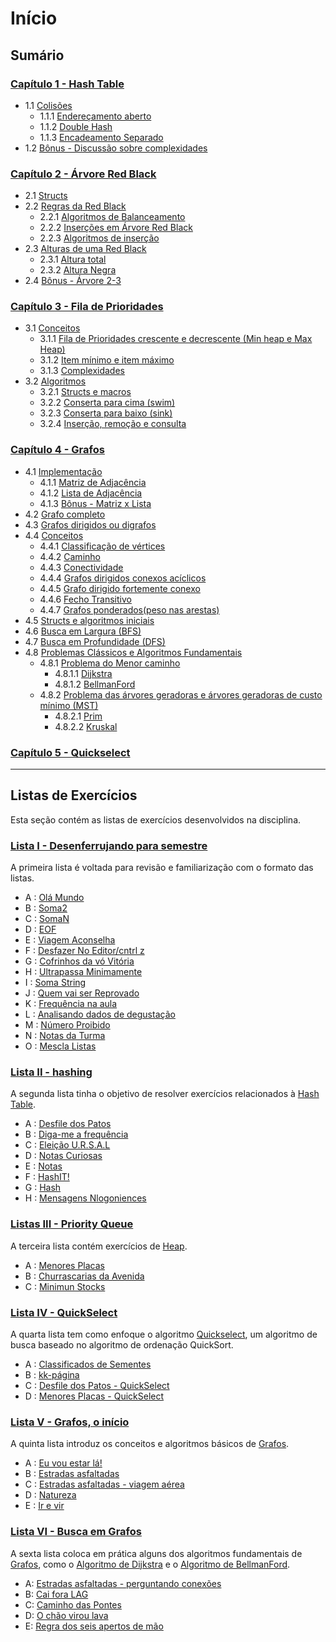 # Início

## Sumário

### [Capítulo 1 - Hash Table](apostila/HashTable.md)

- 1.1 [Colisões](apostila/HashTable.md#11-colisoes)
	- 1.1.1 [Endereçamento aberto](apostila/HashTable.md#111-enderecamento-aberto)
	- 1.1.2 [Double Hash](apostila/HashTable.md#112-double-hash)
	- 1.1.3 [Encadeamento Separado](apostila/HashTable.md#113-encadeamento-separado)
- 1.2 [Bônus - Discussão sobre complexidades](apostila/HashTable.md#12-bonus-discussao-sobre-complexidades)

### [Capítulo 2 - Árvore Red Black](apostila/ÁrvoreRedBlack.md)

- 2.1 [Structs](apostila/ÁrvoreRedBlack.md#21-structs)
- 2.2 [Regras da Red Black](apostila/ÁrvoreRedBlack.md#22-regras-da-redblack)
	- 2.2.1 [Algoritmos de Balanceamento](apostila/ÁrvoreRedBlack.md#221-algoritmos-de-balanceamento)
	- 2.2.2 [Inserções em Árvore Red Black](apostila/ÁrvoreRedBlack.md#222-insercoes-em-arvore-red-black)
	- 2.2.3 [Algoritmos de inserção](apostila/ÁrvoreRedBlack.md#223-algoritmos-de-insercao)
- 2.3 [Alturas de uma Red Black](apostila/ÁrvoreRedBlack.md#23-alturas-de-uma-red-black)
	- 2.3.1 [Altura total](apostila/ÁrvoreRedBlack.md#231-altura-total)
	- 2.3.2 [Altura Negra](apostila/ÁrvoreRedBlack.md#232-altura-negra)
- 2.4 [Bônus - Árvore 2-3](apostila/ÁrvoreRedBlack.md#24-bonus-arvore-2-3)

### [Capítulo 3 - Fila de Prioridades](apostila/FiladePrioridades.md)

- 3.1 [Conceitos](apostila/FiladePrioridades.md#31-conceitos)
	- 3.1.1 [Fila de Prioridades crescente e decrescente (Min heap e Max Heap)](apostila/FiladePrioridades.md#311-fila-de-prioridades-crescente-e-decrescente-min-heap-e-max-heap)
	- 3.1.2 [Item mínimo e item máximo](apostila/FiladePrioridades.md#312-item-maximo-e-item-minimo)
	- 3.1.3 [Complexidades](apostila/FiladePrioridades.md#313-complexidades)
- 3.2 [Algoritmos](apostila/FiladePrioridades.md#32-algoritmos)
	- 3.2.1 [Structs e macros](apostila/FiladePrioridades.md#321-struct-e-macros)
	- 3.2.2 [Conserta para cima (swim)](apostila/FiladePrioridades.md#322-conserta-para-cima-swim)
	- 3.2.3 [Conserta para baixo (sink)](apostila/FiladePrioridades.md#323-conserta-para-baixo-sink)
	- 3.2.4 [Inserção, remoção e consulta](apostila/FiladePrioridades.md#324-inserção-remoção-e-consulta)
### [Capítulo 4 - Grafos](apostila/Grafos.md)

- 4.1 [Implementação](apostila/Grafos.md#41-implementacao)
	- 4.1.1 [Matriz de Adjacência](apostila/Grafos.md#411-matriz-de-adjacencia)
	- 4.1.2 [Lista de Adjacência](apostila/Grafos.md#412-lista-de-adjacencia)
	- 4.1.3 [Bônus - Matriz x Lista](apostila/Grafos.md##413-bonus-matriz-x-lista)
- 4.2 [Grafo completo](apostila/Grafos.md#42-grafo-completo)
- 4.3 [Grafos dirigidos ou digrafos](apostila/Grafos.md#43-grafos-dirigidos-ou-digrafos)
- 4.4 [Conceitos](apostila/Grafos.md#44-conceitos)
	- 4.4.1 [Classificação de vértices](apostila/Grafos.md#441-classificacao-de-vertices)
	- 4.4.2 [Caminho](apostila/Grafos.md#442-caminho)
	- 4.4.3 [Conectividade](apostila/Grafos.md#443-conectividade)
	- 4.4.4 [Grafos dirigidos conexos acíclicos](apostila/Grafos.md#444-grafos-dirigidos-conexos-aciclicos)
	- 4.4.5 [Grafo dirigido fortemente conexo](apostila/Grafos.md#445-grafo-dirigido-fortemente-conexo)
	- 4.4.6 [Fecho Transitivo](apostila/Grafos.md#446-fecho-transitivo)
	- 4.4.7 [Grafos ponderados(peso nas arestas)](apostila/Grafos.md#447-grafos-ponderados-peso-nas-arestas)
- 4.5 [Structs e algoritmos iniciais](apostila/Grafos.md#45-structs-e-algoritmos-iniciais)
- 4.6 [Busca em Largura (BFS)](apostila/Grafos.md#46-busca-em-largura-bfs)
- 4.7 [Busca em Profundidade (DFS)](apostila/Grafos.md#47-busca-em-profundidade-dfs)
- 4.8 [Problemas Clássicos e Algoritmos Fundamentais](apostila/Grafos.md#48-problemas-classicos-e-algoritmos-fundamentais)
	- 4.8.1 [Problema do Menor caminho](apostila/Grafos.md#481-problema-do-menor-caminho)
		- 4.8.1.1 [Dijkstra](apostila/Grafos.md#4811-dijkstra)
		- 4.8.1.2 [BellmanFord](apostila/Grafos.md#4812-bellman-ford)
	- 4.8.2 [Problema das árvores geradoras e árvores geradoras de custo mínimo (MST)](apostila/Grafos.md#problema-das-arvores-geradoras-e-arvores-geradoras-de-custo-minimo-mst)
		- 4.8.2.1 [Prim](apostila/Grafos.md#4821-prim)
		- 4.8.2.2 [Kruskal](apostila/Grafos.md#4822-kruskal)
  
### [Capítulo 5 - Quickselect](apostila/Quickselect.md)

---

## Listas de Exercícios
Esta seção contém as listas de exercícios desenvolvidos na disciplina.

### [Lista I - Desenferrujando para semestre](exec/01_desenferrujando.md)  

A primeira lista é voltada para revisão e familiarização com o formato das listas.

- A : [Olá Mundo](exec/01_desenferrujando.md#ola-mundo)
- B : [Soma2](exec/01_desenferrujando.md#soma-2)
- C : [SomaN](exec/01_desenferrujando.md#soma-n)
- D : [EOF](exec/01_desenferrujando.md#eof)
- E : [Viagem Aconselha](exec/01_desenferrujando.md#viagem-aconselha)
- F : [Desfazer No Editor/cntrl z](exec/01_desenferrujando.md#desfazer-no-editor)
- G : [Cofrinhos da vó Vitória](exec/01_desenferrujando.md#cofrinho-da-vo-vitoria)
- H : [Ultrapassa Minimamente](exec/01_desenferrujando.md#ultrapassa-minimamente)
- I : [Soma String](exec/01_desenferrujando.md#soma-string)
- J : [Quem vai ser Reprovado](exec/01_desenferrujando.md#quem-vai-ser-reprovado-)
- K : [Frequência na aula](exec/01_desenferrujando.md#frequencia-na-aula)
- L : [Analisando dados de degustação](exec/01_desenferrujando.md#analise-de-degustacao)
- M : [Número Proibido](exec/01_desenferrujando.md#numero-proibido)
- N : [Notas da Turma](exec/01_desenferrujando.md#notas-da-turma)
- O : [Mescla Listas](exec/01_desenferrujando.md#mesclar-listas)

### [Lista II - hashing](exec/02_hashing.md)

A segunda lista tinha o objetivo de resolver exercícios relacionados à [Hash Table](apostila/HashTable.md).

- A : [Desfile dos Patos](exec/02_hashing.md#desfile-dos-patos)
- B : [Diga-me a frequência](exec/02_hashing.md#diga-me-a-frequencia)
- C : [Eleição U.R.S.A.L](exec/02_hashing.md#eleicao-ursal)
- D : [Notas Curiosas](exec/02_hashing.md#notas-curiosas)
- E : [Notas](exec/02_hashing.md#notas)
- F : [HashIT!](exec/02_hashing.md#hash-it)
- G : [Hash](exec/02_hashing.md#hash)
- H : [Mensagens Nlogoniences](exec/02_hashing.md#mensagens-nlogniences)

### [Listas III - Priority Queue](exec/03_priority_queue.md)

A terceira lista contém exercícios de [Heap](apostila/FiladePrioridades.md).

- A : [Menores Placas](exec/03_priority_queue.md#menores-placas)
- B : [Churrascarias da Avenida](exec/03_priority_queue.md#churrascarias-da-avenida)
- C : [Minimun Stocks](exec/03_priority_queue.md#minimun-stocks)

### [Lista IV - QuickSelect](exec/04_quickselect.md)

A quarta lista tem como enfoque o algoritmo [Quickselect](apostila/Quickselect.md), um algoritmo de busca baseado no algoritmo de ordenação QuickSort.

- A : [Classificados de Sementes](exec/04_quickselect.md#classificados-de-sementes)
- B : [kk-página](exec/04_quickselect.md#kk-página)
- C : [Desfile dos Patos - QuickSelect](exec/04_quickselect.md#desfile-dos-patos)
- D : [Menores Placas - QuickSelect](exec/04_quickselect.md#menores-placas)

### [Lista V - Grafos, o início](exec/05_grafos.md)

A quinta lista introduz os conceitos e algoritmos básicos de [Grafos](apostila/Grafos.md).

- A : [Eu vou estar lá!](exec/05_grafos.md#eu-vou-estar-la)
- B : [Estradas asfaltadas](exec/05_grafos.md#estradas-asfaltadas-o-inicio)
- C : [Estradas asfaltadas - viagem aérea](exec/05_grafos.md#estradas-asfaltadas-viagem-aerea)
- D : [Natureza](exec/05_grafos.md#natureza)
- E : [Ir e vir](exec/05_grafos.md#ir-e-vir)


### [Lista VI - Busca em Grafos](exec/06_busca_em_grafos.md)

A sexta lista coloca em prática alguns dos algoritmos fundamentais de [Grafos](apostila/Grafos.md), como o [Algoritmo de Dijkstra](apostila/Grafos.md#4811-dijkstra) e o [Algoritmo de BellmanFord](apostila/Grafos.md#4812-bellman-ford).

- A: [Estradas asfaltadas - perguntando conexões](exec/06_busca_em_grafos.md#estradas-asfaltadas-perguntando-conexoes)
- B: [Cai fora LAG](exec/06_busca_em_grafos.md#cai-fora-lag)
- C: [Caminho das Pontes](exec/06_busca_em_grafos.md#caminho-das-pontes)
- D: [O chão virou lava](exec/06_busca_em_grafos.md#o-chao-virou-lava)
- E: [Regra dos seis apertos de mão](exec/06_busca_em_grafos.md#regra-dos-seis-apertos-de-mao)


